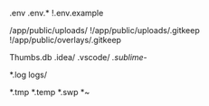 
.env
.env.*
!.env.example

/app/public/uploads/
!/app/public/uploads/.gitkeep
!/app/public/overlays/.gitkeep

Thumbs.db
.idea/
.vscode/
*.sublime-*

*.log
logs/

*.tmp
*.temp
*.swp
*~


